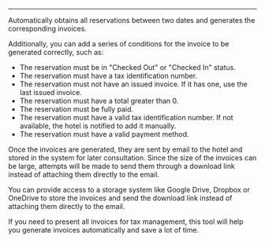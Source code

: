 ---
Automatically obtains all reservations between two dates and generates the corresponding invoices.

Additionally, you can add a series of conditions for the invoice to be generated correctly, such as:
- The reservation must be in "Checked Out" or "Checked In" status.
- The reservation must have a tax identification number.
- The reservation must not have an issued invoice. If it has one, use the last issued invoice.
- The reservation must have a total greater than 0.
- The reservation must be fully paid.
- The reservation must have a valid tax identification number. If not available, the hotel is notified to add it manually.
- The reservation must have a valid payment method.

Once the invoices are generated, they are sent by email to the hotel and stored in the system for later consultation.
Since the size of the invoices can be large, attempts will be made to send them through a download link instead of attaching them directly to the email.

You can provide access to a storage system like Google Drive, Dropbox or OneDrive to store the invoices and send the download link instead of attaching them directly to the email.


If you need to present all invoices for tax management, this tool will help you generate invoices automatically and save a lot of time.
